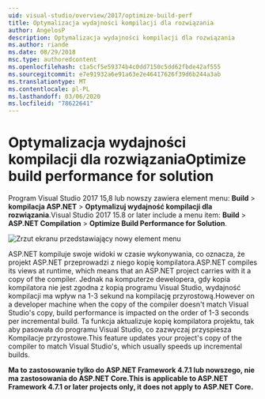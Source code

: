 ```yaml
---
uid: visual-studio/overview/2017/optimize-build-perf
title: Optymalizacja wydajności kompilacji dla rozwiązania
author: AngelosP
description: Optymalizacja wydajności kompilacji dla rozwiązania
ms.author: riande
ms.date: 08/29/2018
msc.type: authoredcontent
ms.openlocfilehash: c1a5cf5e59374b4c0dd7150c5dd62fbde42af555
ms.sourcegitcommit: e7e91932a6e91a63e2e46417626f39d6b244a3ab
ms.translationtype: MT
ms.contentlocale: pl-PL
ms.lasthandoff: 03/06/2020
ms.locfileid: "78622641"
---
```

# <a name="optimize-build-performance-for-solution"></a><span data-ttu-id="f9a44-103">Optymalizacja wydajności kompilacji dla rozwiązania</span><span class="sxs-lookup"><span data-stu-id="f9a44-103">Optimize build performance for solution</span></span>

<span data-ttu-id="f9a44-104">Program Visual Studio 2017 15,8 lub nowszy zawiera element menu: **Build** > **kompilacja ASP.NET** > **Optymalizuj wydajność kompilacji dla rozwiązania**.</span><span class="sxs-lookup"><span data-stu-id="f9a44-104">Visual Studio 2017 15.8 or later include a menu item: **Build** > **ASP.NET Compilation** > **Optimize Build Performance for Solution**.</span></span>

![Zrzut ekranu przedstawiający nowy element menu](optimize-build-perf/_static/optimize-build-performance-for-solution.png)

<span data-ttu-id="f9a44-106">ASP.NET kompiluje swoje widoki w czasie wykonywania, co oznacza, że projekt ASP.NET przeprowadzi z niego kopię kompilatora.</span><span class="sxs-lookup"><span data-stu-id="f9a44-106">ASP.NET compiles its views at runtime, which means that an ASP.NET project carries with it a copy of the compiler.</span></span> <span data-ttu-id="f9a44-107">Jednak na komputerze dewelopera, gdy kopia kompilatora nie jest zgodna z kopią programu Visual Studio, wydajność kompilacji ma wpływ na 1-3 sekund na kompilację przyrostową.</span><span class="sxs-lookup"><span data-stu-id="f9a44-107">However on a developer machine when the copy of the compiler doesn't match Visual Studio's copy, build performance is impacted on the order of 1-3 seconds per incremental build.</span></span> <span data-ttu-id="f9a44-108">Ta funkcja aktualizuje kopię kompilatora projektu, tak aby pasowała do programu Visual Studio, co zazwyczaj przyspiesza Kompilacje przyrostowe.</span><span class="sxs-lookup"><span data-stu-id="f9a44-108">This feature updates your project's copy of the compiler to match Visual Studio's, which usually speeds up incremental builds.</span></span>

<span data-ttu-id="f9a44-109">**Ma to zastosowanie tylko do ASP.NET Framework 4.7.1 lub nowszego, nie ma zastosowania do ASP.NET Core.**</span><span class="sxs-lookup"><span data-stu-id="f9a44-109">**This is applicable to ASP.NET Framework 4.7.1 or later projects only, it does not apply to ASP.NET Core.**</span></span>
